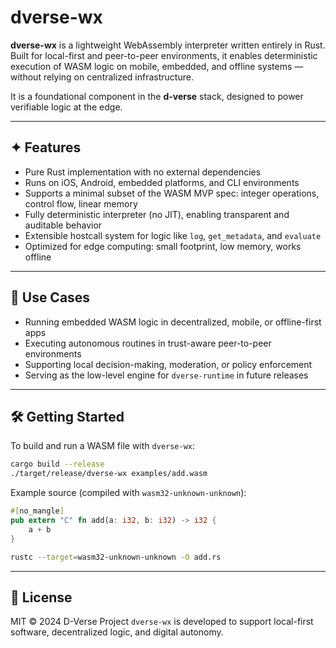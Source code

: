 # dverse-wx

**dverse-wx** is a lightweight WebAssembly interpreter written entirely in Rust.
Built for local-first and peer-to-peer environments, it enables deterministic execution of WASM logic on mobile, embedded, and offline systems — without relying on centralized infrastructure.

It is a foundational component in the **d-verse** stack, designed to power verifiable logic at the edge.

---

## ✦ Features

* Pure Rust implementation with no external dependencies
* Runs on iOS, Android, embedded platforms, and CLI environments
* Supports a minimal subset of the WASM MVP spec: integer operations, control flow, linear memory
* Fully deterministic interpreter (no JIT), enabling transparent and auditable behavior
* Extensible hostcall system for logic like `log`, `get_metadata`, and `evaluate`
* Optimized for edge computing: small footprint, low memory, works offline

---

## 🚀 Use Cases

* Running embedded WASM logic in decentralized, mobile, or offline-first apps
* Executing autonomous routines in trust-aware peer-to-peer environments
* Supporting local decision-making, moderation, or policy enforcement
* Serving as the low-level engine for `dverse-runtime` in future releases

---

## 🛠 Getting Started

To build and run a WASM file with `dverse-wx`:

```sh
cargo build --release
./target/release/dverse-wx examples/add.wasm
```

Example source (compiled with `wasm32-unknown-unknown`):

```rust
#[no_mangle]
pub extern "C" fn add(a: i32, b: i32) -> i32 {
    a + b
}
```

```sh
rustc --target=wasm32-unknown-unknown -O add.rs
```

---

## 📄 License

MIT © 2024 D-Verse Project
`dverse-wx` is developed to support local-first software, decentralized logic, and digital autonomy.
